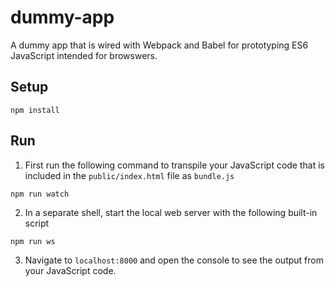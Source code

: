 # dummy-app

A dummy app that is wired with Webpack and Babel for prototyping ES6 JavaScript intended for browswers.

## Setup

```
npm install
```

## Run

1. First run the following command to transpile your JavaScript code that is included in the `public/index.html` file as `bundle.js`

```
npm run watch
```

2. In a separate shell, start the local web server with the following built-in script

```
npm run ws
```

3. Navigate to `localhost:8000` and open the console to see the output from your JavaScript code.
